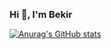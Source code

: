 ### Hi 👋, I'm Bekir


[![Anurag's GitHub stats](https://github-readme-stats.vercel.app/api?username=bekirce)](https://github.com/anuraghazra/github-readme-stats)


<!--
**bekirce/bekirce** is a ✨ _special_ ✨ repository because its `README.md` (this file) appears on your GitHub profile.

Here are some ideas to get you started:

- 🔭 I’m currently working on ...
- 🌱 I’m currently learning ...
- 👯 I’m looking to collaborate on ...
- 🤔 I’m looking for help with ...
- 💬 Ask me about ...
- 📫 How to reach me: ...
- 😄 Pronouns: ...
- ⚡ Fun fact: ...
-->
